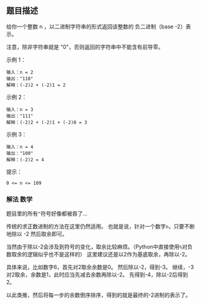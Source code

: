 ## 题目描述
给你一个整数 n ，以二进制字符串的形式返回该整数的 负二进制（base -2）表示。

注意，除非字符串就是 "0"，否则返回的字符串中不能含有前导零。

示例 1：
```
输入：n = 2
输出："110"
解释：(-2)2 + (-2)1 = 2
```
示例 2：
```
输入：n = 3
输出："111"
解释：(-2)2 + (-2)1 + (-2)0 = 3
```
示例 3：
```
输入：n = 4
输出："100"
解释：(-2)2 = 4
```

提示：
```
0 <= n <= 109
```

### 解法 数学
题目里的所有`^`符号好像都被吞了…

传统的求正数进制的方法在这里仍然适用。
也就是说，针对一个数字`n`，只要不断地除以 -2 然后取余即可。

当然由于除以-2会涉及到符号的变化，取余比较麻烦。（Python中直接使用`%`对负数取余的逻辑似乎也不是这样的）
这里建议还是以2作为基底取余，再除以-2。

具体来说，比如数字6，首先对2取余余数是0。
然后除以-2，得到-3。
继续，-3对2取余，余数是1，此时应当先减去余数再除以-2。
先得到-4，除以-2后得到2。

以此类推，然后将每一步的余数倒序排序，得到的就是最终的-2进制的表示了。